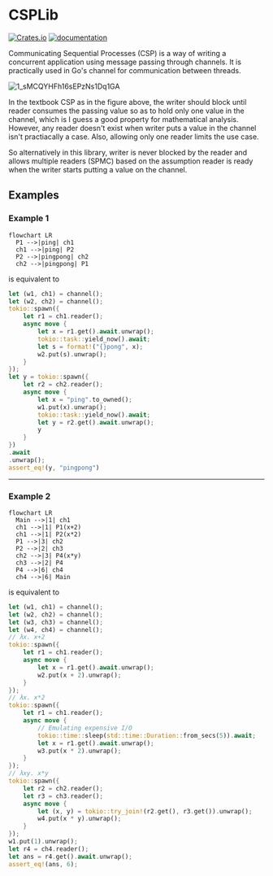 # CSPLib

[![Crates.io](https://img.shields.io/crates/v/csplib.svg)](https://crates.io/crates/csplib)
[![documentation](https://docs.rs/csplib/badge.svg)](https://docs.rs/csplib)

Communicating Sequential Processes (CSP) is a way of writing a concurrent application using message passing through channels. It is practically used in Go's channel for communication between threads. 

![1_sMCQYHFh16sEPzNs1Dq1GA](https://user-images.githubusercontent.com/785824/200107637-8ba8cb54-2ff0-473a-89b9-50ec8f7ec6fb.png)

In the textbook CSP as in the figure above, the writer should block until reader consumes the passing value so as to hold only one value in the channel, which is I guess a good property for mathematical analysis. However, any reader doesn't exist when writer puts a value in the channel isn't practiacally a case. Also, allowing only one reader limits the use case. 

So alternatively in this library, writer is never blocked by the reader and allows multiple readers (SPMC) based on the assumption reader is ready when the writer starts putting a value on the channel.

## Examples

### Example 1

```mermaid
flowchart LR
  P1 -->|ping| ch1
  ch1 -->|ping| P2
  P2 -->|pingpong| ch2
  ch2 -->|pingpong| P1
```

is equivalent to

```rust
let (w1, ch1) = channel();
let (w2, ch2) = channel();
tokio::spawn({
    let r1 = ch1.reader();
    async move {
        let x = r1.get().await.unwrap();
        tokio::task::yield_now().await;
        let s = format!("{}pong", x);
        w2.put(s).unwrap();
    }
});
let y = tokio::spawn({
    let r2 = ch2.reader();
    async move {
        let x = "ping".to_owned();
        w1.put(x).unwrap();
        tokio::task::yield_now().await;
        let y = r2.get().await.unwrap();
        y
    }
})
.await
.unwrap();
assert_eq!(y, "pingpong")
```

----

### Example 2

```mermaid
flowchart LR
  Main -->|1| ch1
  ch1 -->|1| P1(x+2)
  ch1 -->|1| P2(x*2)
  P1 -->|3| ch2
  P2 -->|2| ch3
  ch2 -->|3| P4(x*y)
  ch3 -->|2| P4
  P4 -->|6| ch4
  ch4 -->|6| Main
```

is equivalent to

```rust
let (w1, ch1) = channel();
let (w2, ch2) = channel();
let (w3, ch3) = channel();
let (w4, ch4) = channel();
// λx. x+2
tokio::spawn({
    let r1 = ch1.reader();
    async move {
        let x = r1.get().await.unwrap();
        w2.put(x + 2).unwrap();
    }
});
// λx. x*2
tokio::spawn({
    let r1 = ch1.reader();
    async move {
        // Emulating expensive I/O
        tokio::time::sleep(std::time::Duration::from_secs(5)).await;
        let x = r1.get().await.unwrap();
        w3.put(x * 2).unwrap();
    }
});
// λxy. x*y
tokio::spawn({
    let r2 = ch2.reader();
    let r3 = ch3.reader();
    async move {
        let (x, y) = tokio::try_join!(r2.get(), r3.get()).unwrap();
        w4.put(x * y).unwrap();
    }
});
w1.put(1).unwrap();
let r4 = ch4.reader();
let ans = r4.get().await.unwrap();
assert_eq!(ans, 6);
```
